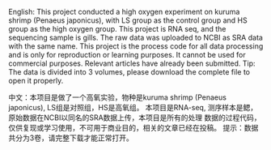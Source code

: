 English: This project conducted a high oxygen experiment on kuruma shrimp (Penaeus japonicus), with LS group as the control group and HS group as the high oxygen group. 
This project is RNA seq, and the sequencing sample is gills. The raw data was uploaded to NCBI as SRA data with the same name. This project is the process code for all 
data processing and is only for reproduction or learning purposes. It cannot be used for commercial purposes. Relevant articles have already been submitted.
Tip: The data is divided into 3 volumes, please download the complete file to open it properly.

中文：本项目是做了一个高氧实验，物种是kuruma shrimp (Penaeus japonicus), LS组是对照组，HS是高氧组。 本项目是RNA-seq, 测序样本是鳃，原始数据在NCBI以同名的SRA数据上传，本项目是所有的处理
数据的过程代码， 仅供复现或学习使用，不可用于商业目的，相关的文章已经在投稿。
提示：数据共分为3卷，请完整下载才能正常打开。
